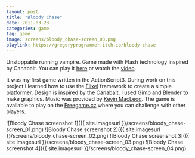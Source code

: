 ```yaml
---
layout: post
title: "Bloody Chase"
date: 2011-03-23
categories: game
tag: game
image: screens/bloody_chase-screen_03.png
playlink: https://gregoryprogrammer.itch.io/bloody-chase
---
```


Unstoppable running vampire.
Game made with Flash technology inspired by Canabalt.
You can play it [here][game] or watch the [video][video].


It was my first game written in the ActionScript3.
During work on this project I learned how to use the [Flixel][flixel] framework to create a simple platformer. 
Design is inspired by the [Canabalt][canabalt].
I used Gimp and Blender to make graphics.
Music was provided by [Kevin MacLeod][kevin].
The game is available to play on the [Freegame.cz][game] where you can challenge with other players.

![Bloody Chase screenshot 1]({{ site.imagesurl }}/screens/bloody_chase-screen_01.png)
![Bloody Chase screenshot 2]({{ site.imagesurl }}/screens/bloody_chase-screen_02.png)
![Bloody Chase screenshot 3]({{ site.imagesurl }}/screens/bloody_chase-screen_03.png)
![Bloody Chase screenshot 4]({{ site.imagesurl }}/screens/bloody_chase-screen_04.png)

[game]: http://www.freegame.cz/online-hry/highscore-hry/arkady/bloody-chase/24462
[video]: http://www.youtube.com/watch?v=UNdMRsz_r8A
[flixel]: http://flixel.org/
[canabalt]: http://www.adamatomic.com/canabalt/
[kevin]: http://incompetech.com/music/
